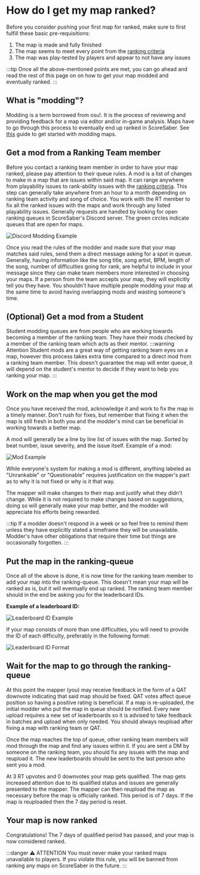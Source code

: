 # How do I get my map ranked?
Before you consider pushing your first map for ranked, make sure to first fulfill these basic pre-requisitions:

 1. The map is made and fully finished
 2. The map seems to meet every point from the [ranking criteria](/ranking/criteria/)
 3. The map was play-tested by players and appear to not have any issues

:::tip
Once all the above-mentioned points are met, you can go ahead and read the rest of this page on on how to get your map modded and eventually ranked.
:::


## What is "modding"?
Modding is a term borrowed from osu!. It is the process of reviewing and providing feedback for a map via editor and/or in-game analysis. Maps have to go through this process to eventually end up ranked in ScoreSaber.
See [this](https://bit.ly/ScoreSaberModding) guide to get started with modding maps.



## Get a mod from a Ranking Team member

Before you contact a ranking team member in order to have your map ranked, please pay attention to their queue rules. A mod is a list of changes to make in a map that are issues within said map. It can range anywhere from playability issues to rank-ability issues with the [ranking criteria](/ranking/criteria/). This step can generally take anywhere from an hour to a month depending on ranking team activity and song of choice. You work with the RT member to fix all the ranked issues with the maps and work through any listed playability issues. Generally requests are handled by looking for open ranking queues in ScoreSaber's Discord server. The green circles indicate queues that are open for maps.

![Discord Modding Example](~@images/ranking/how-to-rank-map/discord-modding.png)

Once you read the rules of the modder and made sure that your map matches said rules, send them a direct message asking for a spot in queue. Generally, having information like the song title, song artist, BPM, length of the song, number of difficulties going for rank, are helpful to include in your message since they can make team members more interested in choosing your maps.
If a person from the team accepts your map, they will explicitly tell you they have. You shouldn't have multiple people modding your map at the same time to avoid having overlapping mods and wasting someone's time.

## (Optional) Get a mod from a Student

Student modding queues are from people who are working towards becoming a member of the ranking team. They have their mods checked by a member of the ranking team which acts as their mentor.
:::warning Attention
Student mods are a great way of getting ranking team eyes on a map, however this process takes extra time compared to a direct mod from a ranking team member. This doesn't guarantee the map will enter queue, it will depend on the student's mentor to decide if they want to help you ranking your map.
:::

## Work on the map when you get the mod

Once you have received the mod, acknowledge it and work to fix the map in a timely manner. Don't rush for fixes, but remember that fixing it when the map is still fresh in both you and the modder's mind can be beneficial in working towards a better map.

A mod will generally be a line by line list of issues with the map. Sorted by beat number, issue severity, and the issue itself. Example of a mod:

![Mod Example](~@images/ranking/how-to-rank-map/mod-example.png)

While everyone's system for making a mod is different, anything labeled as "Unrankable" or "Questionable" requires justification on the mapper's part as to why it is not fixed or why is it that way.

The mapper will make changes to their map and justify what they didn't change. While it is not required to make changes based on suggestions, doing so will generally make your map better, and the modder will appreciate his efforts being rewarded.

:::tip
If a modder doesn't respond in a week or so feel free to remind them unless they have explicitly stated a timeframe they will be unavailable. Modder's have other obligations that require their time but things are occasionally forgotten.
:::

## Put the map in the ranking-queue

Once all of the above is done, it is now time for the ranking team member to add your map into the ranking-queue. This doesn't mean your map will be ranked as is,  but it will eventually end up ranked.
The ranking team member should in the end be asking you for the leaderboard IDs.   

**Example of a leaderboard ID:**

![Leaderboard ID Example](~@images/ranking/how-to-rank-map/leaderboard-id.png)

If your map consists of more than one difficulties, you will need to provide the ID of each difficulty, preferably in the following format:

![Leaderboard ID Format](~@images/ranking/how-to-rank-map/leaderboard-id-format.png)

## Wait for the map to go through the ranking-queue

At this point the mapper (you) may receive feedback in the form of a QAT downvote indicating that said map should be fixed. QAT votes affect queue position so having a positive rating is beneficial. If a map is re-uploaded, the initial modder who put the map in queue should be notified. Every new upload requires a new set of leaderboards so it is advised to take feedback in batches and upload when only needed. You should always reupload after fixing a map with ranking team or QAT.

Once the map reaches the top of queue, other ranking team members will mod through the map and find any issues within it. If you are sent a DM by someone on the ranking team, you should fix any issues with the map and reupload it. The new leaderboards should be sent to the last person who sent you a mod.

At 3 RT upvotes and 0 downvotes your map gets qualified. The map gets increased attention due to its qualified status and issues are generally presented to the mapper. The mapper can then reupload the map as necessary before the map is officially ranked. This period is of 7 days. If the map is reuploaded then the 7 day period is reset.

## Your map is now ranked

Congratulations! The 7 days of qualified period has passed, and your map is now considered ranked.

:::danger ⚠️ ATTENTION
You must never make your ranked maps unavailable to players. If you violate this rule, you will be banned from ranking any maps on ScoreSaber in the future.
:::
